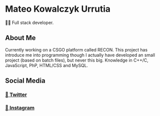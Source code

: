 # Mateo Kowalczyk Urrutia
🧑‍💻 Full stack developer. 

## About Me
Currently working on a CSGO platform called RECON.
This project has introduce me into programming though I actually have developed an small project (based on batch files), but never this big.
Knowledge in C++/C, JavaScript, PhP, HTML/CSS and MySQL.

## Social Media
### [🐤 Twitter](https://twitter.com/char2cs)
### [📸 Instagram](https://instagram.com/mateo.urru)
